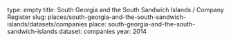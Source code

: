 type: empty
title: South Georgia and the South Sandwich Islands / Company Register
slug: places/south-georgia-and-the-south-sandwich-islands/datasets/companies
place: south-georgia-and-the-south-sandwich-islands
dataset: companies
year: 2014
